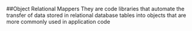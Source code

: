 ##Object Relational Mappers
They are code libraries that automate the transfer of data stored in relational database tables into objects that are more commonly used in application code